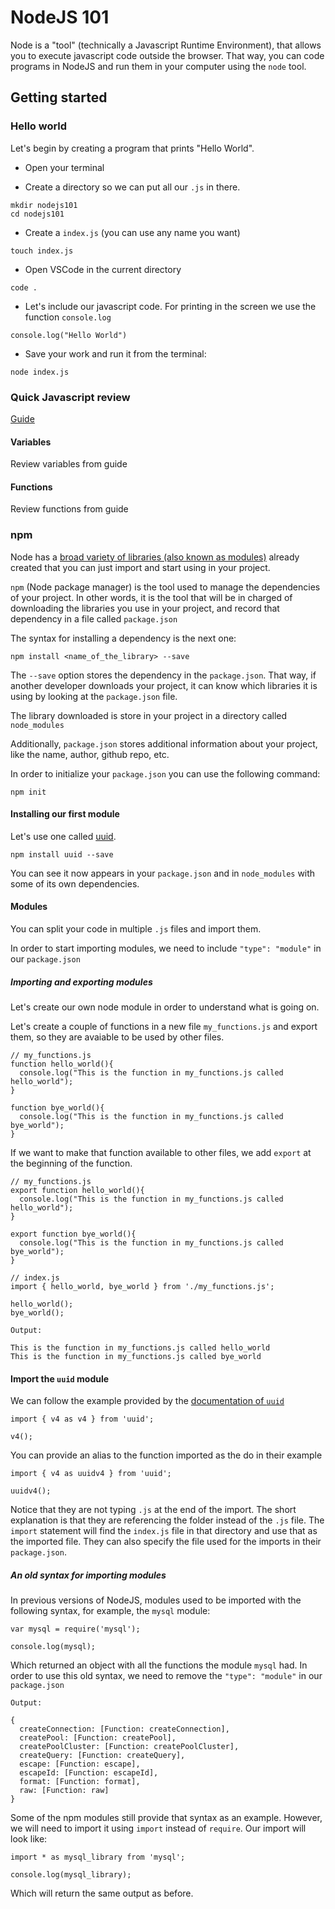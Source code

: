 # NodeJS 101

Node is a "tool" (technically a Javascript Runtime Environment), that allows you to execute javascript code outside the browser. That way, you can code programs in NodeJS and run them in your computer using the `node` tool.

## Getting started

### Hello world

Let's begin by creating a program that prints "Hello World".

- Open your terminal

- Create a directory so we can put all our `.js` in there.

```
mkdir nodejs101
cd nodejs101
```

- Create a `index.js` (you can use any name you want)

`touch index.js`

- Open VSCode in the current directory

```
code .
```

- Let's include our javascript code. For printing in the screen we use the function `console.log`

`console.log("Hello World")`

- Save your work and run it from the terminal:

`node index.js`

### Quick Javascript review

[Guide](https://hsablonniere.github.io/markleft/prezas/javascript-101.html#1.0)

#### Variables

Review variables from guide

#### Functions

Review functions from guide

### npm

Node has a [broad variety of libraries (also known as modules)](https://www.npmjs.com/) already created that you can just import and start using in your project. 

`npm` (Node package manager) is the tool used to manage the dependencies of your project. In other words, it is the tool that will be in charged of downloading the libraries you use in your project, and record that dependency in a file called `package.json`

The syntax for installing a dependency is the next one:

`npm install <name_of_the_library> --save`

The `--save` option stores the dependency in the `package.json`. That way, if another developer downloads your project, it can know which libraries it is using by looking at the `package.json` file.

The library downloaded is store in your project in a directory called `node_modules`

Additionally, `package.json` stores additional information about your project, like the name, author, github repo, etc.

In order to initialize your `package.json` you can use the following command:

`npm init`

#### Installing our first module

Let's use one called [uuid](https://www.npmjs.com/package/uuid).

`npm install uuid --save`

You can see it now appears in your `package.json` and in `node_modules` with some of its own dependencies.

#### Modules

You can split your code in multiple `.js` files and import them.

In order to start importing modules, we need to include `"type": "module"` in our `package.json`

##### Importing and exporting modules

Let's create our own node module in order to understand what is going on.

Let's create a couple of functions in a new file `my_functions.js` and export them, so they are avaiable to be used by other files.

```
// my_functions.js
function hello_world(){
  console.log("This is the function in my_functions.js called hello_world");
}

function bye_world(){
  console.log("This is the function in my_functions.js called bye_world");
}
```

If we want to make that function available to other files, we add `export` at the beginning of the function.

```
// my_functions.js
export function hello_world(){
  console.log("This is the function in my_functions.js called hello_world");
}

export function bye_world(){
  console.log("This is the function in my_functions.js called bye_world");
}
```

```
// index.js
import { hello_world, bye_world } from './my_functions.js';

hello_world();
bye_world();
```

```
Output:

This is the function in my_functions.js called hello_world
This is the function in my_functions.js called bye_world
```

#### Import the `uuid` module

We can follow the example provided by the [documentation of `uuid`](https://www.npmjs.com/package/uuid)

```
import { v4 as v4 } from 'uuid';

v4();
```

You can provide an alias to the function imported as the do in their example

```
import { v4 as uuidv4 } from 'uuid';

uuidv4();
```

Notice that they are not typing `.js` at the end of the import. The short explanation is that they are referencing the folder instead of the `.js` file. The `import` statement will find the `index.js` file in that directory and use that as the imported file. They can also specify the file used for the imports in their `package.json`.

##### An old syntax for importing modules

In previous versions of NodeJS, modules used to be imported with the following syntax, for example, the `mysql` module:

```
var mysql = require('mysql');

console.log(mysql);
```

Which returned an object with all the functions the module `mysql` had. In order to use this old syntax, we need to remove the `"type": "module"` in our `package.json`

```
Output:

{
  createConnection: [Function: createConnection],
  createPool: [Function: createPool],
  createPoolCluster: [Function: createPoolCluster],
  createQuery: [Function: createQuery],
  escape: [Function: escape],
  escapeId: [Function: escapeId],
  format: [Function: format],
  raw: [Function: raw]
}
```

Some of the npm modules still provide that syntax as an example. However, we will need to import it using `import` instead of `require`. Our import will look like:

```
import * as mysql_library from 'mysql';

console.log(mysql_library);
```

Which will return the same output as before.

